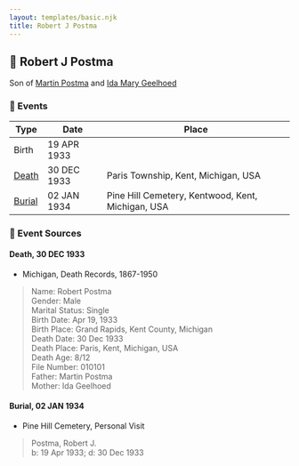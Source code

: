 ```yaml
---
layout: templates/basic.njk
title: Robert J Postma
---
```

## 🔵 Robert J Postma

Son of [Martin Postma](/people/7/7474832) and [Ida Mary Geelhoed](/people/1/11612484)

### 📆 Events

Type | Date | Place
------ | ------ | ------
Birth | 19 APR 1933 |
[Death](#event-51bc4ed0-7c64-476d-bd34-6d12f8a97af7) | 30 DEC 1933 | Paris Township, Kent, Michigan, USA
[Burial](#event-7e7d5067-ca49-4c99-9678-1446620eb414) | 02 JAN 1934 | Pine Hill Cemetery, Kentwood, Kent, Michigan, USA

### 📰 Event Sources

#### <a id="event-51bc4ed0-7c64-476d-bd34-6d12f8a97af7"></a> Death, 30 DEC 1933
* Michigan, Death Records, 1867-1950
>   
  > Name: Robert Postma  
  > Gender: Male  
  > Marital Status: Single  
  > Birth Date: Apr 19, 1933  
  > Birth Place: Grand Rapids, Kent County, Michigan  
  > Death Date: 30 Dec 1933  
  > Death Place: Paris, Kent, Michigan, USA  
  > Death Age: 8/12  
  > File Number: 010101  
  > Father: Martin Postma  
  > Mother: Ida Geelhoed

#### <a id="event-7e7d5067-ca49-4c99-9678-1446620eb414"></a> Burial, 02 JAN 1934
* Pine Hill Cemetery, Personal Visit
>   
  > Postma, Robert J.  
  > b: 19 Apr 1933; d: 30 Dec 1933
